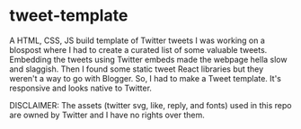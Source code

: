 # tweet-template
A HTML, CSS, JS build template of Twitter tweets
I was working on a blospost where I had to create a curated list of some valuable tweets. Embedding the tweets using Twitter embeds made the webpage hella slow and slaggish. Then I found some static tweet React libraries but they weren't a way to go with Blogger. So, I had to make a Tweet template. It's responsive and looks native to Twitter.

DISCLAIMER: The assets (twitter svg, like, reply, and fonts) used in this repo are owned by Twitter and I have no rights over them.
